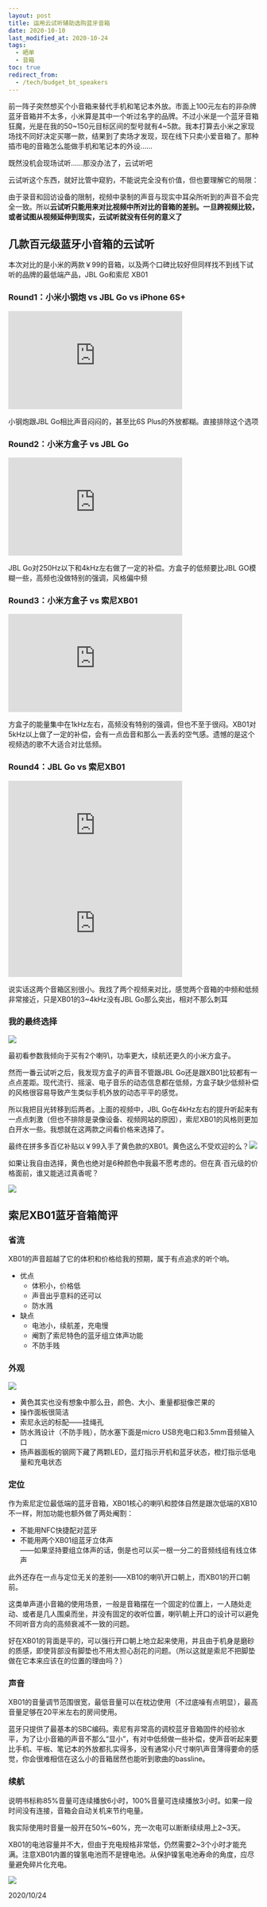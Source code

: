 ```yaml
---
layout: post
title: 运用云试听辅助选购蓝牙音箱
date: 2020-10-10
last_modified_at: 2020-10-24
tags:
  - 晒单
  - 音箱
toc: true
redirect_from:
  - /tech/budget_bt_speakers
---
```


前一阵子突然想买个小音箱来替代手机和笔记本外放。市面上100元左右的非杂牌蓝牙音箱并不太多，小米算是其中一个听过名字的品牌。不过小米是一个蓝牙音箱狂魔，光是在我的50~150元目标区间的型号就有4~5款。我本打算去小米之家现场找不同好决定买哪一款，结果到了卖场才发现，现在线下只卖小爱音箱了。那种插市电的音箱怎么能做手机和笔记本的外设……

既然没机会现场试听……那没办法了，云试听吧

云试听这个东西，就好比管中窥豹，不能说完全没有价值，但也要理解它的局限：

由于录音和回访设备的限制，视频中录制的声音与现实中耳朵所听到的声音不会完全一致。所以**云试听只能用来对比视频中所对比的音箱的差别。一旦跨视频比较，或者试图从视频延伸到现实，云试听就没有任何的意义了**

## 几款百元级蓝牙小音箱的云试听

本次对比的是小米的两款￥99的音箱，以及两个口碑比较好但同样找不到线下试听的品牌的最低端产品，JBL Go和索尼 XB01

### Round1：小米小钢炮 vs JBL Go vs iPhone 6S+

<iframe width="350" height="197" src="https://player.bilibili.com/player.html?aid=21763493&amp;bvid=BV1dW411N7XY&amp;cid=35896620&amp;page=1&autoplay=0" scrolling="no" frameborder="0" frameborder="no" framespacing="0" allowfullscreen="true"> </iframe>

小钢炮跟JBL Go相比声音闷闷的，甚至比6S Plus的外放都糊。直接排除这个选项

### Round2：小米方盒子 vs JBL Go

<iframe width="350" height="197" src="https://www.youtube.com/embed/2JwklqxIe0c" frameborder="0" allow="accelerometer; clipboard-write; encrypted-media; gyroscope; picture-in-picture" allowfullscreen=""></iframe>

JBL Go对250Hz以下和4kHz左右做了一定的补偿。方盒子的低频要比JBL GO模糊一些，高频也没做特别的强调，风格偏中频

### Round3：小米方盒子 vs 索尼XB01

<iframe width="350" height="197" src="https://player.youku.com/embed/XNDE2NTM1ODcwMA==" frameborder="0" allowfullscreen="true"></iframe>

方盒子的能量集中在1kHz左右，高频没有特别的强调，但也不至于很闷。XB01对5kHz以上做了一定的补偿，会有一点齿音和那么一丢丢的空气感。遗憾的是这个视频选的歌不大适合对比低频。

### Round4：JBL Go vs 索尼XB01

<iframe width="350" height="197" src="https://www.youtube.com/embed/40UhBCnxCNQ" frameborder="0" allow="accelerometer; clipboard-write; encrypted-media; gyroscope; picture-in-picture" allowfullscreen=""></iframe>

<iframe width="350" height="197" src="https://www.youtube.com/embed/tKXyiRU83YU" frameborder="0" allow="accelerometer; clipboard-write; encrypted-media; gyroscope; picture-in-picture" allowfullscreen=""></iframe>

说实话这两个音箱区别很小。我找了两个视频来对比，感觉两个音箱的中频和低频非常接近，只是XB01的3~4kHz没有JBL Go那么突出，相对不那么刺耳

### 我的最终选择

![](/assets/img/bt_speakers_compare.png)

最初看参数我倾向于买有2个喇叭，功率更大，续航还更久的小米方盒子。

然而一番云试听之后，我发现方盒子的声音不管跟JBL Go还是跟XB01比较都有一点点差距。现代流行、摇滚、电子音乐的动态信息都在低频，方盒子缺少低频补偿的风格很容易导致产生类似手机外放的动态平平的感觉。

所以我把目光转移到后两者。上面的视频中，JBL Go在4kHz左右的提升听起来有一点点刺激（但也不排除是录像设备、视频网站的原因），索尼XB01的风格则更加白开水一些。我想就在这两款之间看价格来选择了。

最终在拼多多百亿补贴以￥99入手了黄色款的XB01。黄色这么不受欢迎的么？<img class="sticker" src="https://res.smzdm.com/images/emotions/55.png">

如果让我自由选择，黄色也绝对是6种颜色中我最不愿考虑的。但在真·百元级的价格面前，谁又能逃过真香呢？

![](https://img30.360buyimg.com/popWareDetail/jfs/t1/149141/10/8640/407421/5f62c25dEb850a17c/a5f0dd26386de5f3.jpg)  

## 索尼XB01蓝牙音箱简评

### 省流

XB01的声音超越了它的体积和价格给我的预期，属于有点追求的听个响。

-   优点
	-   体积小，价格低
	-   声音出乎意料的还可以
	-   防水溅
-   缺点
	-   电池小，续航差，充电慢
	-   阉割了索尼特色的蓝牙组立体声功能
	-   不防手贱

### 外观

![](/assets/img/xb01_top.jpg)

-   黄色其实也没有想象中那么丑，颜色、大小、重量都挺像芒果的
-   操作面板很简洁
-   索尼永远的标配——挂绳孔
-   防水溅设计（不防手贱），防水塞下面是micro USB充电口和3.5mm音频输入口
-   扬声器面板的钢网下藏了两颗LED，蓝灯指示开机和蓝牙状态，橙灯指示低电量和充电状态

### 定位

作为索尼定位最低端的蓝牙音箱，XB01核心的喇叭和腔体自然是跟次低端的XB10不一样，附加功能也额外做了两处阉割：

-   不能用NFC快捷配对蓝牙
-   不能用两个XB01组蓝牙立体声  
    ——如果坚持要组立体声的话，倒是也可以买一根一分二的音频线组有线立体声

此外还存在一点与定位无关的差别——XB10的喇叭开口朝上，而XB01的开口朝前。

这类单声道小音箱的使用场景，一般是音箱摆在一个固定的位置上，一人随处走动、或者是几人围桌而坐，并没有固定的收听位置，喇叭朝上开口的设计可以避免不同听音方向的高频衰减不一致的问题。

好在XB01的背面是平的，可以强行开口朝上地立起来使用，并且由于机身是磨砂的质感，即使背部没有脚垫也不用太担心刮花的问题。（所以这就是索尼不把脚垫做在它本来应该在的位置的理由吗？）

### 声音

XB01的音量调节范围很宽，最低音量可以在枕边使用（不过底噪有点明显），最高音量足够在20平米左右的房间使用。

蓝牙只提供了最基本的SBC编码。索尼有非常高的调校蓝牙音箱固件的经验水平，为了让小音箱的声音不那么“显小”，有对中低频做一些补偿，使声音听起来要比手机、平板、笔记本的外放都扎实得多，没有通常小尺寸喇叭声音薄得要命的感觉，你会很难相信在这么小的音箱居然也能听到歌曲的bassline。

### 续航

说明书标称85%音量可连续播放6小时，100%音量可连续播放3小时。如果一段时间没有连接，音箱会自动关机来节约电量。

我实际使用时音量一般开在50%~60%，充一次电可以断断续续用上2~3天。

XB01的电池容量并不大，但由于充电规格非常低，仍然需要2~3个小时才能充满。注意XB01内置的镍氢电池而不是锂电池。从保护镍氢电池寿命的角度，应尽量避免碎片化充电。

![](/assets/img/xb01_size.jpg)

2020/10/24
